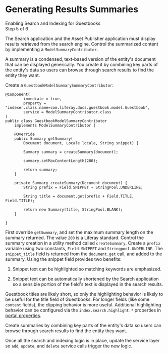# Generating Results Summaries

<div class="learn-path-step">
    <p>Enabling Search and Indexing for Guestbooks<br>Step 5 of 6</p>
</div>

The Search application and the Asset Publisher application must display results
retrieved from the search engine. Control the summarized content by implementing
a `ModelSummaryContributor`.

A summary is a condensed, text-based version of the entity's document that can
be displayed generically. You create it by combining key parts of the entity's
data so users can browse through search results to find the entity they want.

Create a `GuestbookModelSummarySummaryContributor`:

    @Component(
            immediate = true,
            property = "indexer.class.name=com.liferay.docs.guestbook.model.Guestbook",
            service = ModelSummaryContributor.class
    )
    public class GuestbookModelSummaryContributor
        implements ModelSummaryContributor {

        @Override
        public Summary getSummary(
            Document document, Locale locale, String snippet) {

            Summary summary = createSummary(document);

            summary.setMaxContentLength(200);

            return summary;
        }

        private Summary createSummary(Document document) {
            String prefix = Field.SNIPPET + StringPool.UNDERLINE;

            String title = document.get(prefix + Field.TITLE, Field.TITLE);

            return new Summary(title, StringPool.BLANK);
        }

    }

First override `getSummary`, and set the maximum summary length on the summary
returned. The value `200` is a Liferay standard. Control the summary creation in
a utility method called `createSummary`. Create a `prefix` variable using two
constants, `Field.SNIPPET` and `Stringpool.UNDERLINE`. The `snippet_title` field
is returned from the `document.get` call, and added to the summary. Using the
snippet field provides two benefits:

1.  Snippet text can be highlighted so matching keywords are emphasized.

2.  Snippet text can be automatically shortened by the Search application so a
    sensible portion of the field's text is displayed in the search results. 

Guestbook titles are likely short, so only the highlighting behavior is likely
to be useful for the title field of Guestbooks. For longer fields (like some
`content` fields), the clipping behavior is more useful.  Additional
highlighting behavior can be configured via the `index.search.highlight.*`
properties in
[portal.properties](https://docs.liferay.com/portal/7.1-latest/propertiesdoc/portal.properties.html#Lucene%20Search).

Create summaries by combining key parts of the entity's data so users can browse
through search results to find the entity they want.

Once all the search and indexing logic is in place, update the service layer so
`add`, `update`, and `delete` service calls trigger the new logic.
